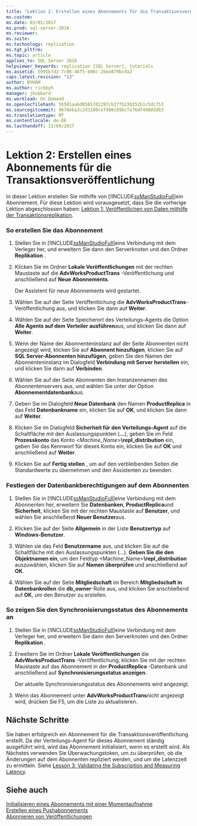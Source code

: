 ```yaml
---
title: "Lektion 2: Erstellen eines Abonnements für die Transaktionsveröffentlichung | Microsoft-Dokumentation"
ms.custom: 
ms.date: 03/01/2017
ms.prod: sql-server-2016
ms.reviewer: 
ms.suite: 
ms.technology: replication
ms.tgt_pltfrm: 
ms.topic: article
applies_to: SQL Server 2016
helpviewer_keywords: replication [SQL Server], tutorials
ms.assetid: 5995b7d2-7c06-46f5-b96c-2bee879bcda2
caps.latest.revision: "13"
author: BYHAM
ms.author: rickbyh
manager: jhubbard
ms.workload: On Demand
ms.openlocfilehash: 5b501aabd8501702297cb3ffb230152b1c5dc753
ms.sourcegitcommit: 9678eba3c2d3100cef408c69bcfe76df49803d63
ms.translationtype: MT
ms.contentlocale: de-DE
ms.lasthandoff: 11/09/2017
---
```

# <a name="lesson-2-creating-a-subscription-to-the-transactional-publication"></a>Lektion 2: Erstellen eines Abonnements für die Transaktionsveröffentlichung
In dieser Lektion erstellen Sie mithilfe von [!INCLUDE[ssManStudioFull](../../includes/ssmanstudiofull-md.md)]ein Abonnement. Für diese Lektion wird vorausgesetzt, dass Sie die vorherige Lektion abgeschlossen haben: [Lektion 1: Veröffentlichen von Daten mithilfe der Transaktionsreplikation](../../relational-databases/replication/lesson-1-publishing-data-using-transactional-replication.md).  
  
### <a name="to-create-the-subscription"></a>So erstellen Sie das Abonnement  
  
1.  Stellen Sie in [!INCLUDE[ssManStudioFull](../../includes/ssmanstudiofull-md.md)]eine Verbindung mit dem Verleger her, und erweitern Sie dann den Serverknoten und den Ordner **Replikation** .  
  
2.  Klicken Sie im Ordner **Lokale Veröffentlichungen** mit der rechten Maustaste auf die **AdvWorksProductTrans** -Veröffentlichung und anschließend auf **Neue Abonnements**.  
  
    Der Assistent für neue Abonnements wird gestartet.  
  
3.  Wählen Sie auf der Seite Veröffentlichung die **AdvWorksProductTrans**-Veröffentlichung aus, und klicken Sie dann auf **Weiter**.  
  
4.  Wählen Sie auf der Seite Speicherort des Verteilungs-Agents die Option **Alle Agents auf dem Verteiler ausführen**aus, und klicken Sie dann auf **Weiter**.  
  
5.  Wenn der Name der Abonnenteninstanz auf der Seite Abonnenten nicht angezeigt wird, klicken Sie auf **Abonnent hinzufügen**, klicken Sie auf **SQL Server-Abonnenten hinzufügen**, geben Sie den Namen der Abonnenteninstanz im Dialogfeld **Verbindung mit Server herstellen** ein, und klicken Sie dann auf **Verbinden**.  
  
6.  Wählen Sie auf der Seite Abonnenten den Instanzennamen des Abonnentenservers aus, und wählen Sie **<New Database>** unter der Option **Abonnementdatenbank**aus.  
  
7.  Geben Sie im Dialogfeld **Neue Datenbank** den Namen **ProductReplica** in das Feld **Datenbankname** ein, klicken Sie auf **OK**, und klicken Sie dann auf **Weiter**.  
  
8.  Klicken Sie im Dialogfeld **Sicherheit für den Verteilungs-Agent** auf die Schaltfläche mit den Auslassungspunkten (**…**), geben Sie im Feld **Prozesskonto** das Konto \<*Machine_Name>***\repl_distribution** ein, geben Sie das Kennwort für dieses Konto ein, klicken Sie auf **OK** und anschließend auf **Weiter**.  
  
9. Klicken Sie auf **Fertig stellen** , um auf den verbleibenden Seiten die Standardwerte zu übernehmen und den Assistenten zu beenden.  
  
### <a name="setting-database-permissions-at-the-subscriber"></a>Festlegen der Datenbankberechtigungen auf dem Abonnenten  
  
1.  Stellen Sie in [!INCLUDE[ssManStudioFull](../../includes/ssmanstudiofull-md.md)]eine Verbindung mit dem Abonnenten her, erweitern Sie **Datenbanken**, **ProductReplica**und **Sicherheit**, klicken Sie mit der rechten Maustaste auf **Benutzer**, und wählen Sie anschließend **Neuer Benutzer**aus.  
  
2.  Klicken Sie auf der Seite **Allgemein** in der Liste **Benutzertyp** auf **Windows-Benutzer**.  
  
3.  Wählen sie das Feld **Benutzername** aus, und klicken Sie auf die Schaltfläche mit den Auslassungspunkten (...). **Geben Sie die den Objektnamen ein**, um den Feldtyp <Machine_Name>**\repl_distribution** auszuwählen, klicken Sie auf **Namen überprüfen** und anschließend auf **OK**.  
  
4.  Wählen Sie auf der Seite **Mitgliedschaft** im Bereich **Mitgliedschaft in Datenbankrollen** die **db_owner**-Rolle aus, und klicken Sie anschließend auf **OK**, um den Benutzer zu erstellen.  
  
### <a name="to-view-the-synchronization-status-of-the-subscription"></a>So zeigen Sie den Synchronisierungsstatus des Abonnements an  
  
1.  Stellen Sie in [!INCLUDE[ssManStudioFull](../../includes/ssmanstudiofull-md.md)]eine Verbindung mit dem Verleger her, und erweitern Sie dann den Serverknoten und den Ordner **Replikation** .  
  
2.  Erweitern Sie im Ordner **Lokale Veröffentlichungen** die **AdvWorksProductTrans** -Veröffentlichung, klicken Sie mit der rechten Maustaste auf das Abonnement in der **ProductReplica** -Datenbank und anschließend auf **Synchronisierungsstatus anzeigen**.  
  
    Der aktuelle Synchronisierungsstatus des Abonnements wird angezeigt.  
  
3.  Wenn das Abonnement unter **AdvWorksProductTrans**nicht angezeigt wird, drücken Sie F5, um die Liste zu aktualisieren.  
  
## <a name="next-steps"></a>Nächste Schritte  
Sie haben erfolgreich ein Abonnement für die Transaktionsveröffentlichung erstellt. Da der Verteilungs-Agent für dieses Abonnement ständig ausgeführt wird, wird das Abonnement initialisiert, wenn es erstellt wird. Als Nächstes verwenden Sie Überwachungstoken, um zu überprüfen, ob die Änderungen auf dem Abonnenten repliziert werden, und um die Latenzzeit zu ermitteln. Siehe [Lesson 3: Validating the Subscription and Measuring Latency](../../relational-databases/replication/lesson-3-validating-the-subscription-and-measuring-latency.md).  
  
## <a name="see-also"></a>Siehe auch  
[Initialisieren eines Abonnements mit einer Momentaufnahme](../../relational-databases/replication/initialize-a-subscription-with-a-snapshot.md)  
[Erstellen eines Pushabonnements](../../relational-databases/replication/create-a-push-subscription.md)  
[Abonnieren von Veröffentlichungen](../../relational-databases/replication/subscribe-to-publications.md)  
  
